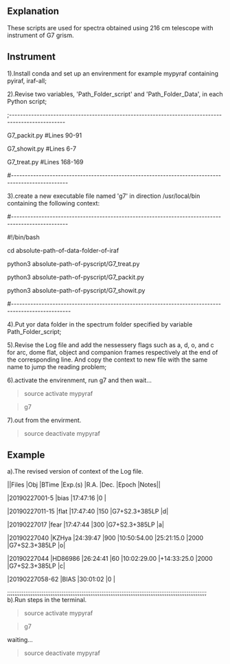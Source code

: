 Explanation
-----------
These scripts are used for spectra obtained using 216 cm telescope with instrument of G7 grism.

Instrument
----------
1).Install conda and set up an envirenment for example mypyraf containing pyiraf, iraf-all;

2).Revise two variables, 'Path_Folder_script' and 'Path_Folder_Data', in each Python script;

;--------------------------------------------------------------------------------------------------

G7_packit.py    #Lines 90-91

G7_showit.py    #Lines 6-7

G7_treat.py     #Lines 168-169

#--------------------------------------------------------------------------------------------------

3).create a new executable file named 'g7' in direction /usr/local/bin containing the following context:

#--------------------------------------------------------------------------------------------------

#!/bin/bash

cd absolute-path-of-data-folder-of-iraf

python3 absolute-path-of-pyscript/G7_treat.py

python3 absolute-path-of-pyscript/G7_packit.py

python3 absolute-path-of-pyscript/G7_showit.py

#---------------------------------------------------------------------------------------------------

4).Put yor data folder in the spectrum folder specified by variable Path_Folder_script;

5).Revise the Log file and add the nessessery flags such as a, d, o, and c for arc, dome flat, object and companion frames 
respectively at the end of the corresponding line. And copy the context to new file with the same name to jump the 
reading problem;

6).activate the envirenment, run g7 and then wait...

>source activate mypyraf

>g7

7).out from the envirment.

>source deactivate mypyraf

Example
-------
a).The revised version of context of the Log file.


||Files          |Obj          |BTime        |Exp.(s)    |R.A.          |Dec.          |Epoch      |Notes||

|20190227001-5  |bias         |17:47:16     |0                                                                   |                                                 

|20190227011-15 |flat         |17:47:40     |150                                               |G7+S2.3+385LP |d|

|20190227017    |fear         |17:47:44     |300                                               |G7+S2.3+385LP |a|

|20190227040    |KZHya        |24:39:47     |900        |10:50:54.00   |25:21:15.0   |2000       |G7+S2.3+385LP |o|

|20190227044    |HD86986      |26:24:41     |60         |10:02:29.00   |+14:33:25.0   |2000       |G7+S2.3+385LP |c|

|20190227058-62 |BIAS         |30:01:02     |0                                                                       |     

;;;;;;;;;;;;;;;;;;;;;;;;;;;;;;;;;;;;;;;;;;;;;;;;;;;;;;;;;;;;;;;;;;;;;;;;;;;;;;;;;;;;;;;;;;;;;;;;;;;;;;;;;;;;;;
b).Run steps in the terminal.

>source activate mypyraf

>g7

waiting...

>source deactivate mypyraf

